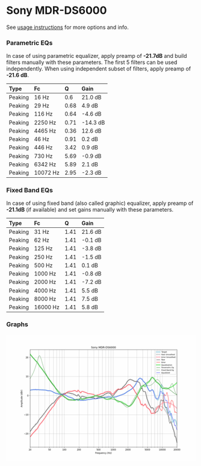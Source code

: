 # Sony MDR-DS6000
See [usage instructions](https://github.com/jaakkopasanen/AutoEq#usage) for more options and info.

### Parametric EQs
In case of using parametric equalizer, apply preamp of **-21.7dB** and build filters manually
with these parameters. The first 5 filters can be used independently.
When using independent subset of filters, apply preamp of **-21.6 dB**.

| Type    | Fc       |    Q | Gain     |
|:--------|:---------|:-----|:---------|
| Peaking | 16 Hz    | 0.6  | 21.0 dB  |
| Peaking | 29 Hz    | 0.68 | 4.9 dB   |
| Peaking | 116 Hz   | 0.64 | -4.6 dB  |
| Peaking | 2250 Hz  | 0.71 | -14.3 dB |
| Peaking | 4465 Hz  | 0.36 | 12.6 dB  |
| Peaking | 46 Hz    | 0.91 | 0.2 dB   |
| Peaking | 446 Hz   | 3.42 | 0.9 dB   |
| Peaking | 730 Hz   | 5.69 | -0.9 dB  |
| Peaking | 6342 Hz  | 5.89 | 2.1 dB   |
| Peaking | 10072 Hz | 2.95 | -2.3 dB  |

### Fixed Band EQs
In case of using fixed band (also called graphic) equalizer, apply preamp of **-21.1dB**
(if available) and set gains manually with these parameters.

| Type    | Fc       |    Q | Gain    |
|:--------|:---------|:-----|:--------|
| Peaking | 31 Hz    | 1.41 | 21.6 dB |
| Peaking | 62 Hz    | 1.41 | -0.1 dB |
| Peaking | 125 Hz   | 1.41 | -3.8 dB |
| Peaking | 250 Hz   | 1.41 | -1.5 dB |
| Peaking | 500 Hz   | 1.41 | 0.1 dB  |
| Peaking | 1000 Hz  | 1.41 | -0.8 dB |
| Peaking | 2000 Hz  | 1.41 | -7.2 dB |
| Peaking | 4000 Hz  | 1.41 | 5.5 dB  |
| Peaking | 8000 Hz  | 1.41 | 7.5 dB  |
| Peaking | 16000 Hz | 1.41 | 5.8 dB  |

### Graphs
![](./Sony%20MDR-DS6000.png)